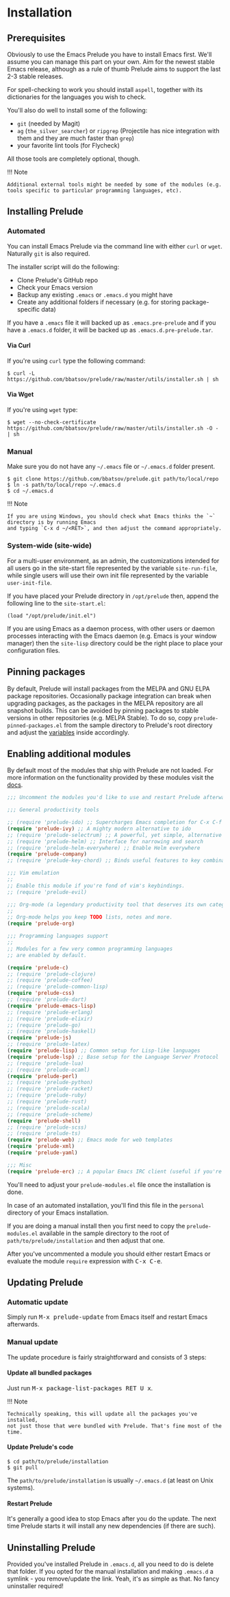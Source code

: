 # Installation

## Prerequisites

Obviously to use the Emacs Prelude you have to install Emacs
first. We'll assume you can manage this part on your own.
Aim for the newest stable Emacs release, although as a rule of
thumb Prelude aims to support the last 2-3 stable releases.

For spell-checking to work you should install `aspell`, together with its
dictionaries for the languages you wish to check.

You'll also do well to install some of the following:

* `git` (needed by Magit)
* `ag` (`the_silver_searcher`) or `ripgrep` (Projectile has nice integration with them and they are much faster than `grep`)
* your favorite lint tools (for Flycheck)

All those tools are completely optional, though.

!!! Note

    Additional external tools might be needed by some of the modules (e.g. tools specific to particular programming languages, etc).

## Installing Prelude

### Automated

You can install Emacs Prelude via the command line with either `curl` or
`wget`. Naturally `git` is also required.

The installer script will do the following:

* Clone Prelude's GitHub repo
* Check your Emacs version
* Backup any existing `.emacs` or `.emacs.d` you might have
* Create any additional folders if necessary (e.g. for storing
  package-specific data)

If you have a `.emacs` file it will backed up as `.emacs.pre-prelude`
and if you have a `.emacs.d` folder, it will be backed up as
`.emacs.d.pre-prelude.tar`.

#### Via Curl

If you're using `curl` type the following command:

```shellsession
$ curl -L https://github.com/bbatsov/prelude/raw/master/utils/installer.sh | sh
```

#### Via Wget

If you're using `wget` type:

```shellsession
$ wget --no-check-certificate https://github.com/bbatsov/prelude/raw/master/utils/installer.sh -O - | sh
```

### Manual

Make sure you do not have any `~/.emacs` file or `~/.emacs.d` folder
present.

```shellsession
$ git clone https://github.com/bbatsov/prelude.git path/to/local/repo
$ ln -s path/to/local/repo ~/.emacs.d
$ cd ~/.emacs.d
```

!!! Note

    If you are using Windows, you should check what Emacs thinks the `~` directory is by running Emacs
    and typing `C-x d ~/<RET>`, and then adjust the command appropriately.

### System-wide (site-wide)

For a multi-user environment, as an admin, the customizations intended
for all users go in the site-start file represented by the variable
`site-run-file`, while single users will use their own init file
represented by the variable `user-init-file`.

If you have placed your Prelude directory in `/opt/prelude` then,
append the following line to the `site-start.el`:

``` emacs-lisp
(load "/opt/prelude/init.el")
```

If you are using Emacs as a daemon process, with other users or daemon
processes interacting with the Emacs daemon (e.g. Emacs is your window
manager) then the `site-lisp` directory could be the right place to
place your configuration files.

## Pinning packages

By default, Prelude will install packages from the MELPA and GNU ELPA
package repositories. Occasionally package integration can break when
upgrading packages, as the packages in the MELPA repository are all
snapshot builds.  This can be avoided by pinning packages to stable
versions in other repositories (e.g. MELPA Stable).  To do so, copy
`prelude-pinned-packages.el` from the sample directory to Prelude's
root directory and adjust the
[variables](https://www.gnu.org/software/emacs/manual/html_node/emacs/Package-Installation.html)
inside accordingly.

## Enabling additional modules

By default most of the modules that ship with Prelude are not
loaded. For more information on the functionality provided by these
modules visit the [docs](modules/index.md).

```lisp
;;; Uncomment the modules you'd like to use and restart Prelude afterwards

;;; General productivity tools

;; (require 'prelude-ido) ;; Supercharges Emacs completion for C-x C-f and more
(require 'prelude-ivy) ;; A mighty modern alternative to ido
;; (require 'prelude-selectrum) ;; A powerful, yet simple, alternative to ivy
;; (require 'prelude-helm) ;; Interface for narrowing and search
;; (require 'prelude-helm-everywhere) ;; Enable Helm everywhere
(require 'prelude-company)
;; (require 'prelude-key-chord) ;; Binds useful features to key combinations

;;; Vim emulation
;;
;; Enable this module if you're fond of vim's keybindings.
;; (require 'prelude-evil)

;;; Org-mode (a legendary productivity tool that deserves its own category)
;;
;; Org-mode helps you keep TODO lists, notes and more.
(require 'prelude-org)

;;; Programming languages support
;;
;; Modules for a few very common programming languages
;; are enabled by default.

(require 'prelude-c)
;; (require 'prelude-clojure)
;; (require 'prelude-coffee)
;; (require 'prelude-common-lisp)
(require 'prelude-css)
;; (require 'prelude-dart)
(require 'prelude-emacs-lisp)
;; (require 'prelude-erlang)
;; (require 'prelude-elixir)
;; (require 'prelude-go)
;; (require 'prelude-haskell)
(require 'prelude-js)
;; (require 'prelude-latex)
(require 'prelude-lisp) ;; Common setup for Lisp-like languages
(require 'prelude-lsp) ;; Base setup for the Language Server Protocol
;; (require 'prelude-lua)
;; (require 'prelude-ocaml)
(require 'prelude-perl)
;; (require 'prelude-python)
;; (require 'prelude-racket)
;; (require 'prelude-ruby)
;; (require 'prelude-rust)
;; (require 'prelude-scala)
;; (require 'prelude-scheme)
(require 'prelude-shell)
;; (require 'prelude-scss)
;; (require 'prelude-ts)
(require 'prelude-web) ;; Emacs mode for web templates
(require 'prelude-xml)
(require 'prelude-yaml)

;;; Misc
(require 'prelude-erc) ;; A popular Emacs IRC client (useful if you're still into Freenode)
```

You'll need to adjust your `prelude-modules.el` file once the
installation is done.

In case of an automated installation, you'll find this file in the
`personal` directory of your Emacs installation.

If you are doing a manual install then you first need to copy the
`prelude-modules.el` available in the sample directory to the root of
`path/to/prelude/installation` and then adjust that one.

After you've uncommented a module you should either restart Emacs or
evaluate the module `require` expression with <kbd>C-x C-e</kbd>.

## Updating Prelude

### Automatic update

Simply run <kbd>M-x prelude-update</kbd> from Emacs itself and restart
Emacs afterwards.

### Manual update

The update procedure is fairly straightforward and consists of 3
steps:

#### Update all bundled packages

Just run <kbd>M-x package-list-packages RET U x</kbd>.

!!! Note

    Technically speaking, this will update all the packages you've installed,
    not just those that were bundled with Prelude. That's fine most of the time.

#### Update Prelude's code

```shellsession
$ cd path/to/prelude/installation
$ git pull
```

The `path/to/prelude/installation` is usually `~/.emacs.d` (at least
on Unix systems).

#### Restart Prelude

It's generally a good idea to stop Emacs after you do the update. The
next time Prelude starts it will install any new dependencies (if
there are such).

## Uninstalling Prelude

Provided you've installed Prelude in `.emacs.d`, all you need to do is
delete that folder.  If you opted for the manual installation and
making `.emacs.d` a symlink - you remove/update the link. Yeah, it's
as simple as that. No fancy uninstaller required!
